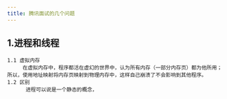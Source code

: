```yaml
---
title: 腾讯面试的几个问题
---
```


## 1.进程和线程
    1.1 虚拟内存
         在虚拟内存中，程序都活在虚幻的世界中，认为所有内存（一部分内存页）都为他所用；所以，使用地址映射将内存页映射到物理内存中，这样自己崩溃了不会影响到其他程序。
    1.2 区别
          进程可以说是一个静态的概念，

